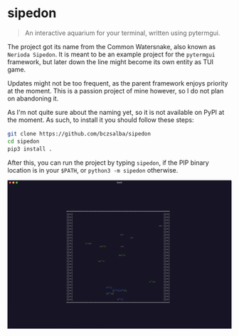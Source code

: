 # sipedon
> An interactive aquarium for your terminal, written using pytermgui.

The project got its name from the Common Watersnake, also known as `Nerioda Sipedon`. It is meant to be an example project for the `pytermgui` framework, but later down the line might become its own entity as TUI game.

Updates might not be too frequent, as the parent framework enjoys priority at the moment. This is a passion project of mine however, so I do not plan on abandoning it.

As I'm not quite sure about the naming yet, so it is not available on PyPI at the moment. As such, to install it you should follow these steps:
```bash
git clone https://github.com/bczsalba/sipedon
cd sipedon
pip3 install .
```

After this, you can run the project by typing `sipedon`, if the PIP binary location is in your `$PATH`, or `python3 -m sipedon` otherwise.

![screenshot](https://raw.githubusercontent.com/bczsalba/sipedon/master/assets/screenshot.png)
